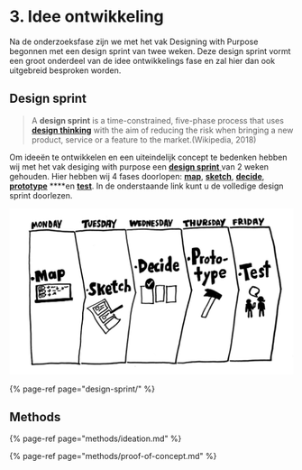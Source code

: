 # 3. Idee ontwikkeling

Na de onderzoeksfase zijn we met het vak Designing with Purpose begonnen met een design sprint van twee weken. Deze design sprint vormt een groot onderdeel van de idee ontwikkelings fase en zal hier dan ook uitgebreid besproken worden.

## Design sprint

> A **design sprint** is a time-constrained, five-phase process that uses [**design thinking**](https://en.wikipedia.org/wiki/Design_thinking) with the aim of reducing the risk when bringing a new product, service or a feature to the market.\(Wikipedia, 2018\)

Om ideeën te ontwikkelen en een uiteindelijk concept te bedenken hebben wij met het vak desiging with purpose een [**design sprint** ](design-sprint/)van 2 weken gehouden. Hier hebben wij 4 fases doorlopen: [**map**](design-sprint/1.-map.md), [**sketch**](design-sprint/2.-sketch.md), [**decide**](design-sprint/3.-decide.md), [**prototype**](design-sprint/4.-prototype.md) ****en [**test**](design-sprint/5.-test.md). In de onderstaande link kunt u de volledige design sprint doorlezen.

![Google design sprint](../.gitbook/assets/designsprint.jpg)

{% page-ref page="design-sprint/" %}

## Methods

{% page-ref page="methods/ideation.md" %}

{% page-ref page="methods/proof-of-concept.md" %}

